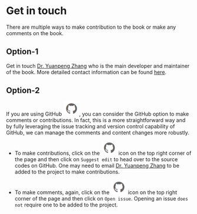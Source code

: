 Get in touch
===

There are multiple ways to make contribution to the book or make any comments on the book.

## Option-1

Get in touch [Dr. Yuanpeng Zhang](https://www.ornl.gov/staff-profile/yuanpeng-zhang) who is the main developer and maintainer of the book. More detailed contact information can be found [here](https://iris2020.net/contact/).

## Option-2

If you are using GitHub ![github](./imgs/github.png), you can consider the GitHub option to make comments or contributions. In fact, this is a more straightforward way and by fully leveraging the issue tracking and version control capability of GitHub, we can manage the comments and content changes more robustly.

- To make contributions, click on the ![github](./imgs/github.png) icon on the top right corner of the page and then click on `Suggest edit` to head over to the source codes on GitHub. One may need to email [Dr. Yuanpeng Zhang](https://www.ornl.gov/staff-profile/yuanpeng-zhang) to be added to the project to make contributions.

- To make comments, again, click on the ![github](./imgs/github.png) icon on the top right corner of the page and then click on `Open issue`. Opening an issue `does not` require one to be added to the project.
